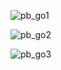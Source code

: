 ![pb_go1](https://github.com/user-attachments/assets/73dafccc-17bb-4f79-aace-dc1d94a2c990)

![pb_go2](https://github.com/user-attachments/assets/775b93de-a760-4c77-a391-7837559c7362)

![pb_go3](https://github.com/user-attachments/assets/c85c1ab3-b758-4477-8ff9-fafe41be6df5)
